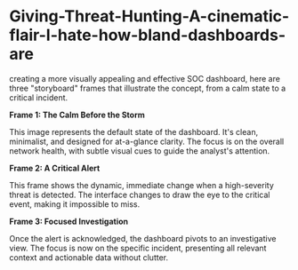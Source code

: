 # Giving-Threat-Hunting-A-cinematic-flair-I-hate-how-bland-dashboards-are

creating a more visually appealing and effective SOC dashboard, here are three "storyboard" frames that illustrate the concept, from a calm state to a critical incident.

**Frame 1: The Calm Before the Storm**

This image represents the default state of the dashboard. It's clean, minimalist, and designed for at-a-glance clarity. The focus is on the overall network health, with subtle visual cues to guide the analyst's attention.



**Frame 2: A Critical Alert**

This frame shows the dynamic, immediate change when a high-severity threat is detected. The interface changes to draw the eye to the critical event, making it impossible to miss.



**Frame 3: Focused Investigation**

Once the alert is acknowledged, the dashboard pivots to an investigative view. The focus is now on the specific incident, presenting all relevant context and actionable data without clutter.

